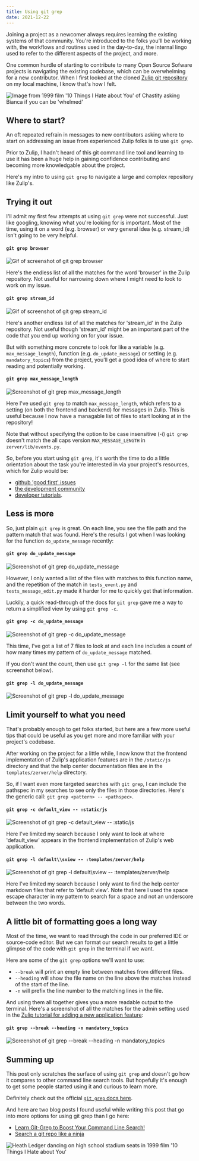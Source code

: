 ```yaml
---
title: Using git grep
date: 2021-12-22
---
```


Joining a project as a newcomer always requires learning the existing systems of that community. You're introduced to the folks you'll be working with, the workflows and routines used in the day-to-day, the internal lingo used to refer to the different aspects of the project, and more.

One common hurdle of starting to contribute to many Open Source Sofware projects is navigating the existing codebase, which can be overwhelming for a new contributor. When I first looked at the cloned [Zulip git repository](https://github.com/zulip/zulip) on my local machine, I know that's how I felt.

![Image from 1999 film '10 Things I Hate about You' of Chastity asking Bianca if you can be 'whelmed'](/docs/assets/whelmed-gif.gif)

## Where to start?

An oft repeated refrain in messages to new contributors asking where to start on addressing an issue from experienced Zulip folks is to use `git grep`.

Prior to Zulip, I hadn't heard of this git command line tool and learning to use it has been a huge help in gaining confidence contributing and becoming more knowledgable about the project. 

Here's my intro to using `git grep` to navigate a large and complex repository like Zulip's.

## Trying it out

I'll admit my first few attempts at using `git grep` were not successful. Just like googling, knowing what you're looking for is important. Most of the time, using it on a word (e.g. browser) or very general idea (e.g. stream_id) isn't going to be very helpful.

#### `git grep browser`
![Gif of screenshot of git grep browser](/docs/assets/Screenshot-git-grep-browser.png)

Here's the endless list of all the matches for the word 'browser' in the Zulip repository. Not useful for narrowing down where I might need to look to work on my issue.

#### `git grep stream_id`
![Gif of screenshot of git grep stream_id](/docs/assets/Screenshot-git-grep-stream-id.png)

Here's another endless list of all the matches for 'stream_id' in the Zulip repository. Not useful though 'stream_id' might be an important part of the code that you end up working on for your issue.

But with something more concrete to look for like a variable (e.g. `max_message_length`), function (e.g. `do_update_message`) or setting (e.g. `mandatory_topics`) from the project, you'll get a good idea of where to start reading and potentially working.

#### `git grep max_message_length`
![Screenshot of git grep max_message_length](/docs/assets/Screenshot-git-grep-max-message-length.png)

Here I've used `git grep` to match `max_message_length`, which refers to a setting (on both the frontend and backend) for messages in Zulip. This is useful because I now have a managable list of files to start looking at in the repository!

Note that without specifying the option to be case insensitive (-i) `git grep` doesn't match the all caps version `MAX_MESSAGE_LENGTH` in `zerver/lib/events.py`.

So, before you start using `git grep`, it's worth the time to do a little orientation about the task you're interested in via your project's resources, which for Zulip would be:
- [github 'good first' issues](https://github.com/zulip/zulip/labels/good%20first%20issue)
- [the development community](https://zulip.com/development-community/)
- [developer tutorials](https://zulip.readthedocs.io/en/latest/tutorials/index.html).

## Less is more

So, just plain `git grep` is great. On each line, you see the file path and the pattern match that was found. Here's the results I got when I was looking for the function `do_update_message` recently:

#### `git grep do_update_message`
![Screenshot of git grep do_update_message](/docs/assets/Screenshot-git-grep-do-update-message.png)

However, I only wanted a list of the files with matches to this function name, and the repetition of the match in `tests_event.py` and `tests_message_edit.py` made it harder for me to quickly get that information. 

Luckily, a quick read-through of the docs for `git grep` gave me a way to return a simplified view by using `git grep -c`.

#### `git grep -c do_update_message`
![Screenshot of git grep -c do_update_message](/docs/assets/Screenshot-git-grep-c-do-update-message.png)

This time, I've got a list of 7 files to look at and each line includes a count of how many times my pattern of `do_update_message` matched.

If you don't want the count, then use `git grep -l` for the same list (see screenshot below).

#### `git grep -l do_update_message`
![Screenshot of git grep -l do_update_message](/docs/assets/Screenshot-git-grep-l-do-update-message.png)

## Limit yourself to what you need

That's probably enough to get folks started, but here are a few more useful tips that could be useful as you get more and more familiar with your project's codebase.

After working on the project for a little while, I now know that the frontend implementation of Zulip's application features are in the `/static/js` directory and that the help center documentation files are in the `templates/zerver/help` directory. 

So, if I want even more targeted searches with `git grep`, I can include the pathspec in my searches to see only the files in those directories. Here's the generic call: `git grep <pattern> -- <pathspec>`.

#### `git grep -c default_view -- :static/js`
![Screenshot of git grep -c default_view -- :static/js](/docs/assets/Screenshot-git-grep-default-view-static.png)

Here I've limited my search because I only want to look at where 'default_view' appears in the frontend implementation of Zulip's web application.

#### `git grep -l default\\sview -- :templates/zerver/help`
![Screenshot of git grep -l default\\sview -- :templates/zerver/help](/docs/assets/Screenshot-git-grep-default-view-templates.png)

Here I've limited my search because I only want to find the help center markdown files that refer to 'default view'. Note that here I used the space escape character in my pattern to search for a space and not an underscore between the two words.

## A little bit of formatting goes a long way

Most of the time, we want to read through the code in our preferred IDE or source-code editor. But we can format our search results to get a little glimpse of the code with `git grep` in the terminal if we want.

Here are some of the `git grep` options we'll want to use:
- `--break` will print an empty line between matches from different files.
- `--heading` will show the file name on the line above the matches instead of the start of the line.
- `-n` will prefix the line number to the matching lines in the file.

And using them all together gives you a more readable output to the terminal. Here's a screenshot of all the matches for the admin setting used in the [Zulip tutorial for adding a new application feature](https://zulip.readthedocs.io/en/latest/tutorials/new-feature-tutorial.html):

#### `git grep --break --heading -n mandatory_topics`
![Screenshot of git grep --break --heading -n mandatory_topics](/docs/assets/Screenshot-git-grep-break-header-n-mandatory-topics.png)

## Summing up

This post only scratches the surface of using `git grep` and doesn't go how it compares to other command line search tools. But hopefully it's enough to get some people started using it and curious to learn more. 

Definitely check out the official [`git grep` docs here](https://git-scm.com/docs/git-grep).

And here are two blog posts I found useful while writing this post that go into more options for using git grep than I go here:
- [Learn Git-Grep to Boost Your Command Line Search!](https://irian.to/blogs/learn-git-grep-to-boost-your-command-line-search/)
- [Search a git repo like a ninja](https://travisjeffery.com/b/2012/02/search-a-git-repo-like-a-ninja/)

![Heath Ledger dancing on high school stadium seats in 1999 film '10 Things I Hate about You'](/docs/assets/sing-me-a-love-song-performing.gif)